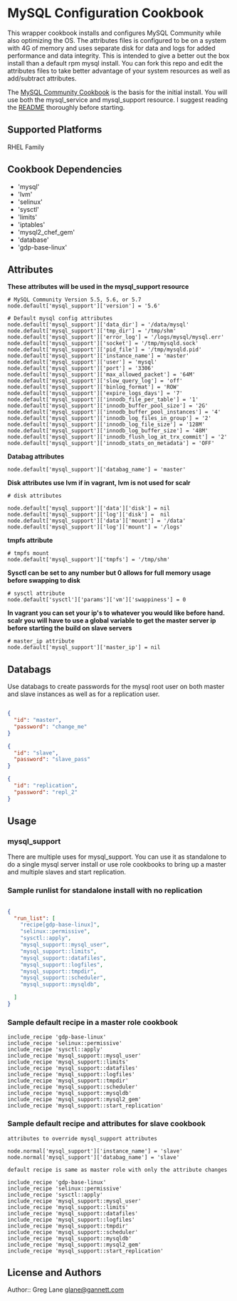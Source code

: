 # MySQL Configuration Cookbook

This wrapper cookbook installs and configures MySQL Community while also optimizing the OS.
The attributes files is configured to be on a system with 4G of memory and uses separate disk for
data and logs for added performance and data integrity. This is intended to give a better out the box
install than a default rpm mysql install. You can fork this repo and edit the attributes files to take
better advantage of your system resources as well as add/subtract attributes.

The [MySQL Community Cookbook](https://github.com/chef-cookbooks/mysql) is the basis for the initial install.
You will use both the mysql_service and mysql_support resource. I suggest reading the [README](https://github.com/chef-cookbooks/mysql/blob/master/README.md) thoroughly before starting.

## Supported Platforms

RHEL Family

## Cookbook Dependencies

- 'mysql'
- 'lvm'
- 'selinux'
- 'sysctl'
- 'limits'
- 'iptables'
- 'mysql2_chef_gem'
- 'database'
- 'gdp-base-linux'

## Attributes

**These attributes will be used in the mysql_support resource**
```
# MySQL Community Version 5.5, 5.6, or 5.7
node.default['mysql_support']['version'] = '5.6'
```
```
# Default mysql config attributes
node.default['mysql_support']['data_dir'] = '/data/mysql'
node.default['mysql_support']['tmp_dir'] = '/tmp/shm'
node.default['mysql_support']['error_log'] = '/logs/mysql/mysql.err'
node.default['mysql_support']['socket'] = '/tmp/mysqld.sock'
node.default['mysql_support']['pid_file'] = '/tmp/mysqld.pid'
node.default['mysql_support']['instance_name'] = 'master'
node.default['mysql_support']['user'] = 'mysql'
node.default['mysql_support']['port'] = '3306'
node.default['mysql_support']['max_allowed_packet'] = '64M'
node.default['mysql_support']['slow_query_log'] = 'off'
node.default['mysql_support']['binlog_format'] = 'ROW'
node.default['mysql_support']['expire_logs_days'] = '7'
node.default['mysql_support']['innodb_file_per_table'] = '1'
node.default['mysql_support']['innodb_buffer_pool_size'] = '2G'
node.default['mysql_support']['innodb_buffer_pool_instances'] = '4'
node.default['mysql_support']['innodb_log_files_in_group'] = '2'
node.default['mysql_support']['innodb_log_file_size'] = '128M'
node.default['mysql_support']['innodb_log_buffer_size'] = '48M'
node.default['mysql_support']['innodb_flush_log_at_trx_commit'] = '2'
node.default['mysql_support']['innodb_stats_on_metadata'] = 'OFF'
```
**Databag attributes**
```
node.default['mysql_support']['databag_name'] = 'master'
```
**Disk attributes use lvm if in vagrant, lvm is not used for scalr**
```
# disk attributes

node.default['mysql_support']['data']['disk'] = nil
node.default['mysql_support']['log']['disk'] =  nil
node.default['mysql_support']['data']['mount'] = '/data'
node.default['mysql_support']['log']['mount'] = '/logs'
```
**tmpfs attribute**
```
# tmpfs mount
node.default['mysql_support']['tmpfs'] = '/tmp/shm'
```
**Sysctl can be set to any number but 0 allows for full memory usage before swapping to disk**
```
# sysctl attribute
node.default['sysctl']['params']['vm']['swappiness'] = 0
```
**In vagrant you can set your ip's to whatever you would like before hand. scalr you will have to use a global variable
to get the master server ip before starting the build on slave servers**
```
# master_ip attribute
node.default['mysql_support']['master_ip'] = nil
```

## Databags

Use databags to create passwords for the mysql root user on both master and slave instances as well as for a replication user.

```json

{
  "id": "master",
  "password": "change_me"
}

{
  "id": "slave",
  "password": "slave_pass"
}

{
  "id": "replication",
  "password": "repl_2"
}
```

## Usage

### mysql_support

There are multiple uses for mysql_support. You can use it as standalone to do a single mysql server install or use role cookbooks
to bring up a master and multiple slaves and start replication.

### Sample runlist for standalone install with no replication

```json

{
  "run_list": [
    "recipe[gdp-base-linux]",
    "selinux::permissive",
    "sysctl::apply",
    "mysql_support::mysql_user",
    "mysql_support::limits",
    "mysql_support::datafiles",
    "mysql_support::logfiles",
    "mysql_support::tmpdir",
    "mysql_support::scheduler",
    "mysql_support::mysqldb",

  ]
}
```
### Sample default recipe in a master role cookbook

```
include_recipe 'gdp-base-linux'
include_recipe 'selinux::permissive'
include_recipe 'sysctl::apply'
include_recipe 'mysql_support::mysql_user'
include_recipe 'mysql_support::limits'
include_recipe 'mysql_support::datafiles'
include_recipe 'mysql_support::logfiles'
include_recipe 'mysql_support::tmpdir'
include_recipe 'mysql_support::scheduler'
include_recipe 'mysql_support::mysqldb'
include_recipe 'mysql_support::mysql2_gem'
include_recipe 'mysql_support::start_replication'
```
### Sample default recipe and attributes for slave cookbook

```
attributes to override mysql_support attributes 

node.normal['mysql_support']['instance_name'] = 'slave'
node.normal['mysql_support']['databag_name'] = 'slave'

default recipe is same as master role with only the attribute changes

include_recipe 'gdp-base-linux'
include_recipe 'selinux::permissive'
include_recipe 'sysctl::apply'
include_recipe 'mysql_support::mysql_user'
include_recipe 'mysql_support::limits'
include_recipe 'mysql_support::datafiles'
include_recipe 'mysql_support::logfiles'
include_recipe 'mysql_support::tmpdir'
include_recipe 'mysql_support::scheduler'
include_recipe 'mysql_support::mysqldb'
include_recipe 'mysql_support::mysql2_gem'
include_recipe 'mysql_support::start_replication'
```

## License and Authors

Author:: Greg Lane glane@gannett.com
